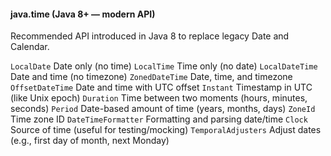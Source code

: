 #### java.time (Java 8+ — modern API)

Recommended API introduced in Java 8 to replace legacy Date and Calendar.

`LocalDate`    Date only (no time)
`LocalTime`    Time only (no date)
`LocalDateTime`    Date and time (no timezone)
`ZonedDateTime`    Date, time, and timezone
`OffsetDateTime`    Date and time with UTC offset
`Instant`    Timestamp in UTC (like Unix epoch)
`Duration`    Time between two moments (hours, minutes, seconds)
`Period`    Date-based amount of time (years, months, days)
`ZoneId`    Time zone ID
`DateTimeFormatter`    Formatting and parsing date/time
`Clock`    Source of time (useful for testing/mocking)
`TemporalAdjusters`    Adjust dates (e.g., first day of month, next Monday)